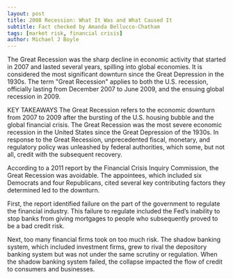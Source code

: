 ```yaml
---
layout: post
title: 2008 Recession: What It Was and What Caused It
subtitle: Fact checked by Amanda Bellucco-Chatham
tags: [market risk, financial crisis]
author: Michael J Boyle
---
```


The Great Recession was the sharp decline in economic activity that started in 2007 and lasted several years, spilling into global economies. It is considered the most significant downturn since the Great Depression in the 1930s. The term "Great Recession" applies to both the U.S. recession, officially lasting from December 2007 to June 2009, and the ensuing global recession in 2009.

KEY TAKEAWAYS
The Great Recession refers to the economic downturn from 2007 to 2009 after the bursting of the U.S. housing bubble and the global financial crisis.
The Great Recession was the most severe economic recession in the United States since the Great Depression of the 1930s.
In response to the Great Recession, unprecedented fiscal, monetary, and regulatory policy was unleashed by federal authorities, which some, but not all, credit with the subsequent recovery.


According to a 2011 report by the Financial Crisis Inquiry Commission, the Great Recession was avoidable. The appointees, which included six Democrats and four Republicans, cited several key contributing factors they determined led to the downturn.

First, the report identified failure on the part of the government to regulate the financial industry. This failure to regulate included the Fed’s inability to stop banks from giving mortgages to people who subsequently proved to be a bad credit risk.

Next, too many financial firms took on too much risk. The shadow banking system, which included investment firms, grew to rival the depository banking system but was not under the same scrutiny or regulation. When the shadow banking system failed, the collapse impacted the flow of credit to consumers and businesses.
